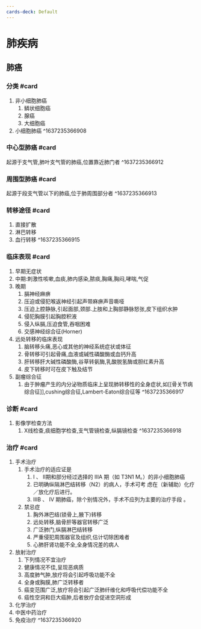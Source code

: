 ```yaml
---
cards-deck: Default
---
```


# 肺疾病
## 肺癌

### 分类 #card 
1. 非小细胞肺癌
	1. 鳞状细胞癌
	2. 腺癌
	3. 大细胞癌
2. 小细胞肺癌
^1637235366908

### 中心型肺癌 #card 
起源于支气管,肺叶支气管的肺癌,位置靠近肺门者
^1637235366912

### 周围型肺癌 #card 
起源于段支气管以下的肺癌,位于肺周围部分者
^1637235366913

### 转移途径 #card 
1. 直接扩散
2. 淋巴转移
3. 血行转移
^1637235366915

### 临床表现 #card 
1. 早期无症状
2. 中期:刺激性咳嗽,血痰,肺内感染,脓痰,胸痛,胸闷,哮喘,气促
3. 晚期
	1. 膈神经麻痹
	2. 压迫或侵犯喉返神经引起声带麻痹声音嘶哑
	3. 压迫上腔静脉,引起面部,颈部.上肢和上胸部静脉怒张,皮下组织水肿
	4. 侵犯胸膜引起胸腔积液
	5. 侵入纵膈,压迫食管,吞咽困难
	6. 交感神经综合征(Horner)
4. 远处转移的临床表现
	1. 脑转移头痛,恶心或其他的神经系统症状或体征
	2. 骨转移可引起骨痛,血液或碱性磷酸酶或血钙升高
	3. 肝转移肝大碱性磷酸酶,谷草转氨酶,乳酸脱氢酶或胆红素升高
	4. 皮下转移时可在皮下触及结节
5. 副瘤综合征
	1. 由于肿瘤产生的内分泌物质临床上呈现肺转移性的全身症状,如[[骨关节病综合征]],cushing综合征,Lambert-Eaton综合征等
^1637235366917

### 诊断 #card 
1. 影像学检查方法
	1. X线检查,痰细胞学检查,支气管镜检查,纵膈镜检查
^1637235366918

### 治疗 #card 
1. 手术治疗 
	1. 手术治疗的适应证是
		1. I 、 II期和部分经过选择的 IIIA 期（如 T3N1 M。）的非小细胞肺癌
		2. 已明确纵隔淋巴结转移（N2）的病人，手术可考 虑在（新辅助）化疗／放化疗后进行。
		3. IIIB 、 IV 期肺癌，除个别情况外，手术不应列为主要的治疗手段 。
	2. 禁忌症
		1. 胸外淋巴结(锁骨上,腋下)转移
		2. 远处转移,脑骨肝等器官转移广泛
		3. 广泛肺门,纵膈淋巴结转移
		4. 严重侵犯周围器官及组织,估计切除困难者
		5. 心肺肝肾功能不全,全身情况差的病人
2. 放射治疗
	1. 下列情况不宜治疗
	2. 健康情况不佳,呈现恶病质
	3. 高度肺气肿,放疗将会引起呼吸功能不全
	4. 全身或胸膜,肺广泛转移者
	5. 癌变范围广泛,放疗将会引起广泛肺纤维化和呼吸代偿功能不全
	6. 癌性空洞和巨大癌肿,后者放疗会促进空洞形成
3. 化学治疗
4. 中医中药治疗
5. 免疫治疗
^1637235366920
